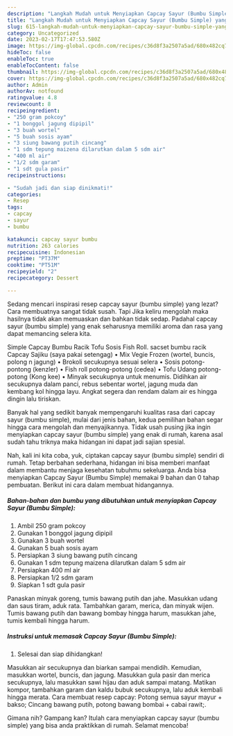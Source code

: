 ```yaml
---
description: "Langkah Mudah untuk Menyiapkan Capcay Sayur (Bumbu Simple) yang Menggugah Selera"
title: "Langkah Mudah untuk Menyiapkan Capcay Sayur (Bumbu Simple) yang Menggugah Selera"
slug: 615-langkah-mudah-untuk-menyiapkan-capcay-sayur-bumbu-simple-yang-menggugah-selera
category: Uncategorized
date: 2023-02-17T17:47:53.580Z
image: https://img-global.cpcdn.com/recipes/c36d8f3a2507a5ad/680x482cq70/capcay-sayur-bumbu-simple-foto-resep-utama.jpg
hideToc: false
enableToc: true
enableTocContent: false
thumbnail: https://img-global.cpcdn.com/recipes/c36d8f3a2507a5ad/680x482cq70/capcay-sayur-bumbu-simple-foto-resep-utama.jpg
cover: https://img-global.cpcdn.com/recipes/c36d8f3a2507a5ad/680x482cq70/capcay-sayur-bumbu-simple-foto-resep-utama.jpg
author: Admin
authorAv: notfound
ratingvalue: 4.8
reviewcount: 8
recipeingredient:
- "250 gram pokcoy"
- "1 bonggol jagung dipipil"
- "3 buah wortel"
- "5 buah sosis ayam"
- "3 siung bawang putih cincang"
- "1 sdm tepung maizena dilarutkan dalam 5 sdm air"
- "400 ml air"
- "1/2 sdm garam"
- "1 sdt gula pasir"
recipeinstructions:

- "Sudah jadi dan siap dinikmati!"
categories:
- Resep
tags:
- capcay
- sayur
- bumbu

katakunci: capcay sayur bumbu 
nutrition: 263 calories
recipecuisine: Indonesian
preptime: "PT37M"
cooktime: "PT51M"
recipeyield: "2"
recipecategory: Dessert

---
```



Sedang mencari inspirasi resep capcay sayur (bumbu simple) yang lezat? Cara membuatnya sangat tidak susah. Tapi Jika keliru mengolah maka hasilnya tidak akan memuaskan dan bahkan tidak sedap. Padahal capcay sayur (bumbu simple) yang enak seharusnya memiliki aroma dan rasa yang dapat memancing selera kita.


Simple Capcay Bumbu Racik Tofu Sosis Fish Roll. sacset bumbu racik Capcay Sajiku (saya pakai setengag) • Mix Vegie Frozen (wortel, buncis, polong n jagung) • Brokoli secukupnya sesuai selera • Sosis potong-pontong (kenzler) • Fish roll potong-potong (cedea) • Tofu Udang potong-potong (Kong kee) • Minyak secukupnya untuk menumis. Didihkan air secukupnya dalam panci, rebus sebentar wortel, jagung muda dan kembang kol hingga layu. Angkat segera dan rendam dalam air es hingga dingin lalu tiriskan.

Banyak hal yang sedikit banyak mempengaruhi kualitas rasa dari capcay sayur (bumbu simple), mulai dari jenis bahan, kedua pemilihan bahan segar hingga cara mengolah dan menyajikannya. Tidak usah pusing jika ingin menyiapkan capcay sayur (bumbu simple) yang enak di rumah, karena asal sudah tahu triknya maka hidangan ini dapat jadi sajian spesial.


Nah, kali ini kita coba, yuk, ciptakan capcay sayur (bumbu simple) sendiri di rumah. Tetap berbahan sederhana, hidangan ini bisa memberi manfaat dalam membantu menjaga kesehatan tubuhmu sekeluarga. Anda bisa menyiapkan Capcay Sayur (Bumbu Simple) memakai 9 bahan dan 0 tahap pembuatan. Berikut ini cara dalam membuat hidangannya.

<!--inarticleads1-->

##### Bahan-bahan dan bumbu yang dibutuhkan untuk menyiapkan Capcay Sayur (Bumbu Simple):

1. Ambil 250 gram pokcoy
1. Gunakan 1 bonggol jagung dipipil
1. Gunakan 3 buah wortel
1. Gunakan 5 buah sosis ayam
1. Persiapkan 3 siung bawang putih cincang
1. Gunakan 1 sdm tepung maizena dilarutkan dalam 5 sdm air
1. Persiapkan 400 ml air
1. Persiapkan 1/2 sdm garam
1. Siapkan 1 sdt gula pasir


Panaskan minyak goreng, tumis bawang putih dan jahe. Masukkan udang dan saus tiram, aduk rata. Tambahkan garam, merica, dan minyak wijen. Tumis bawang putih dan bawang bombay hingga harum, masukkan jahe, tumis kembali hingga harum. 

<!--inarticleads2-->

##### Instruksi untuk memasak Capcay Sayur (Bumbu Simple):


1. Selesai dan siap dihidangkan!

Masukkan air secukupnya dan biarkan sampai mendidih. Kemudian, masukkan wortel, buncis, dan jagung. Masukkan gula pasir dan merica secukupnya, lalu masukkan sawi hijau dan aduk sampai matang. Matikan kompor, tambahkan garam dan kaldu bubuk secukupnya, lalu aduk kembali hingga merata. Cara membuat resep capcay: Potong semua sayur mayur + bakso; Cincang bawang putih, potong bawang bombai + cabai rawit;. 

Gimana nih? Gampang kan? Itulah cara menyiapkan capcay sayur (bumbu simple) yang bisa anda praktikkan di rumah. Selamat mencoba!
